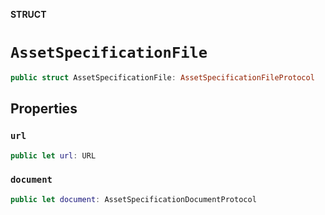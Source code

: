 **STRUCT**

# `AssetSpecificationFile`

```swift
public struct AssetSpecificationFile: AssetSpecificationFileProtocol
```

## Properties
### `url`

```swift
public let url: URL
```

### `document`

```swift
public let document: AssetSpecificationDocumentProtocol
```
